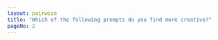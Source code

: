 ```yaml
---
layout: pairwise
title: "Which of the following prompts do you find more creative?"
pageNo: 2
---
```

